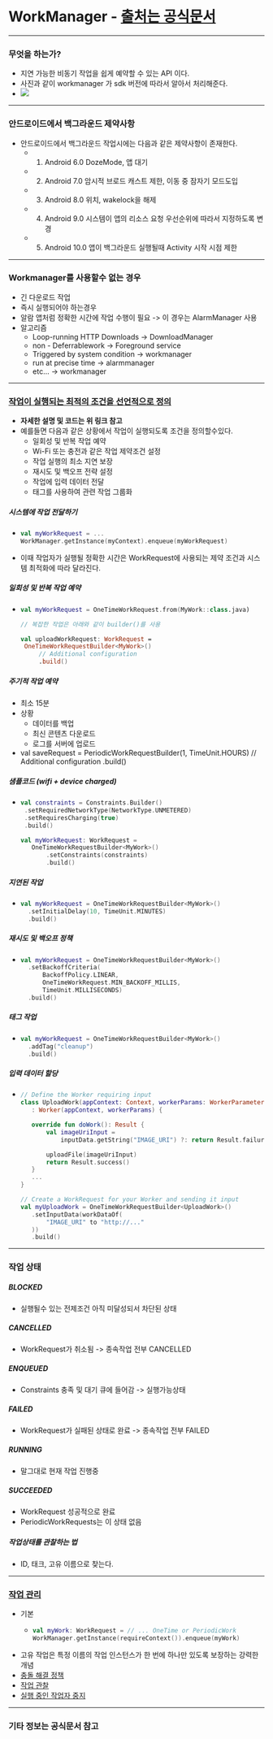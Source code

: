 # WorkManager - [출처는 공식문서](https://developer.android.com/topic/libraries/architecture/workmanager?hl=ko#deferrable)
---
### 무엇을 하는가?
* 지연 가능한 비동기 작업을 쉽게 예약할 수 있는 API 이다.
* 사진과 같이 workmanager 가 sdk 버전에 따라서 알아서 처리해준다.
* ![](https://developer.android.com/images/topic/libraries/architecture/workmanager/overview-criteria.png?hl=ko)
---
### 안드로이드에서 백그라운드 제약사항
* 안드로이드에서 백그라운드 작업시에는 다음과 같은 제약사항이 존재한다.
  * 1. Android 6.0 DozeMode, 앱 대기
  * 2. Android 7.0 암시적 브로드 캐스트 제한, 이동 중 잠자기 모드도입
  * 3. Android 8.0 위치, wakelock을 해제
  * 4. Android 9.0 시스템이 앱의 리소스 요청 우선순위에 따라서 지정하도록 변경
  * 5. Android 10.0 앱이 백그라운드 실행될때 Activity 시작 시점 제한
---
### Workmanager를 사용할수 없는 경우
* 긴 다운로드 작업
* 즉시 실행되어야 하는경우
* 알람 앱처럼 정확한 시간에 작업 수행이 필요 -> 이 경우는 AlarmManager 사용
* 알고리즘
  * Loop-running HTTP Downloads -> DownloadManager
  * non - Deferrablework -> Foreground service
  * Triggered by system condition -> workmanager
  * run at precise time -> alarmmanager
  * etc... -> workmanager
---
### [작업이 실행되는 최적의 조건을 선언적으로 정의](https://developer.android.com/topic/libraries/architecture/workmanager/how-to/define-work?hl=ko#constraints)
* **자세한 설명 및 코드는 위 링크 참고**
* 예를들면 다음과 같은 상황에서 작업이 실행되도록 조건을 정의할수있다.
  * 일회성 및 반복 작업 예약
  * Wi-Fi 또는 충전과 같은 작업 제약조건 설정
  * 작업 실행의 최소 지연 보장
  * 재시도 및 백오프 전략 설정
  * 작업에 입력 데이터 전달
  * 태그를 사용하여 관련 작업 그룹화
##### 시스템에 작업 전달하기
* ```kotlin
  val myWorkRequest = ...
  WorkManager.getInstance(myContext).enqueue(myWorkRequest)
* 이때 작업자가 실행될 정확한 시간은 WorkRequest에 사용되는 제약 조건과 시스템 최적화에 따라 달라진다.
##### 일회성 및 반복 작업 예약
* ```kotlin
  val myWorkRequest = OneTimeWorkRequest.from(MyWork::class.java)
  
  // 복잡한 작업은 아래와 같이 builder()를 사용
  
  val uploadWorkRequest: WorkRequest =
   OneTimeWorkRequestBuilder<MyWork>()
       // Additional configuration
       .build()
  
##### 주기적 작업 예약
* 최소 15분
* 상황
  * 데이터를 백업
  * 최신 콘텐츠 다운로드
  * 로그를 서버에 업로드
* val saveRequest =
       PeriodicWorkRequestBuilder<SaveImageToFileWorker>(1, TimeUnit.HOURS)
    // Additional configuration
           .build()

##### 샘플코드 (wifi + device charged)
* ```kotlin
  val constraints = Constraints.Builder()
   .setRequiredNetworkType(NetworkType.UNMETERED)
   .setRequiresCharging(true)
   .build()

  val myWorkRequest: WorkRequest =
     OneTimeWorkRequestBuilder<MyWork>()
         .setConstraints(constraints)
         .build()

##### 지연된 작업
* ```kotlin
  val myWorkRequest = OneTimeWorkRequestBuilder<MyWork>()
    .setInitialDelay(10, TimeUnit.MINUTES)
    .build()

##### 재시도 및 백오프 정책
* ```kotlin
  val myWorkRequest = OneTimeWorkRequestBuilder<MyWork>()
    .setBackoffCriteria(
        BackoffPolicy.LINEAR,
        OneTimeWorkRequest.MIN_BACKOFF_MILLIS,
        TimeUnit.MILLISECONDS)
    .build()

##### 태그 작업
* ```kotlin
  val myWorkRequest = OneTimeWorkRequestBuilder<MyWork>()
    .addTag("cleanup")
    .build()

##### 입력 데이터 할당
* ```kotlin
  // Define the Worker requiring input
  class UploadWork(appContext: Context, workerParams: WorkerParameters)
     : Worker(appContext, workerParams) {
  
     override fun doWork(): Result {
         val imageUriInput =
             inputData.getString("IMAGE_URI") ?: return Result.failure()

         uploadFile(imageUriInput)
         return Result.success()
     }
     ...
  }

  // Create a WorkRequest for your Worker and sending it input
  val myUploadWork = OneTimeWorkRequestBuilder<UploadWork>()
     .setInputData(workDataOf(
         "IMAGE_URI" to "http://..."
     ))
     .build()
---
### 작업 상태
##### BLOCKED
* 실행될수 있는 전제조건 아직 미달성되서 차단된 상태
##### CANCELLED
* WorkRequest가 취소됨 -> 종속작업 전부 CANCELLED
##### ENQUEUED
* Constraints 충족 및 대기 큐에 들어감 -> 실행가능상태
##### FAILED
* WorkRequest가 실패된 상태로 완료 -> 종속작업 전부 FAILED
##### RUNNING
* 말그대로 현재 작업 진행중
##### SUCCEEDED
* WorkRequest 성공적으로 완료
* PeriodicWorkRequests는 이 상태 없음
##### 작업상태를 관찰하는 법
* ID, 태크, 고유 이름으로 찾는다.
---
### [작업 관리](https://developer.android.com/topic/libraries/architecture/workmanager/how-to/managing-work?hl=ko)
* 기본
  * ```kotlin
    val myWork: WorkRequest = // ... OneTime or PeriodicWork
    WorkManager.getInstance(requireContext()).enqueue(myWork)
* 고유 작업은 특정 이름의 작업 인스턴스가 한 번에 하나만 있도록 보장하는 강력한 개념
* [충돌 해결 정책](https://developer.android.com/topic/libraries/architecture/workmanager/how-to/managing-work?hl=ko#conflict-resolution)
* [작업 관찰](https://developer.android.com/topic/libraries/architecture/workmanager/how-to/managing-work?hl=ko#observing)
* [실행 중인 작업자 중지](https://developer.android.com/topic/libraries/architecture/workmanager/how-to/managing-work?hl=ko#stop-worker)
---
### 기타 정보는 공식문서 참고
